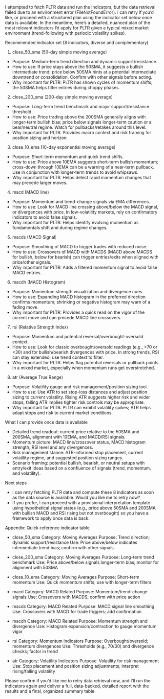 I attempted to fetch PLTR data and run the indicators, but the data retrieval failed due to an environment error (FileNotFoundError). I can retry if you’d like, or proceed with a structured plan using the indicator set below once data is available. In the meantime, here’s a detailed, nuanced plan of the most relevant indicators I’d apply for PLTR given a typical mixed market environment (trend-following with periodic volatility spikes).

Recommended indicator set (8 indicators, diverse and complementary)
1) close_50_sma (50-day simple moving average)
- Purpose: Medium-term trend direction and dynamic support/resistance.
- How to use: If price stays above the 50SMA, it suggests a bullish intermediate trend; price below 50SMA hints at a potential intermediate downtrend or consolidation. Confirm with other signals before acting.
- Why important for PLTR: PLTR has shown cycles of momentum shifts; the 50SMA helps filter entries during choppy phases.

2) close_200_sma (200-day simple moving average)
- Purpose: Long-term trend benchmark and major support/resistance threshold.
- How to use: Price trading above the 200SMA generally aligns with longer-term bullish bias; price below signals longer-term caution or a bear/neutral regime. Watch for pullbacks/retakes around this level.
- Why important for PLTR: Provides macro context and risk framing for position sizing and horizon.

3) close_10_ema (10-day exponential moving average)
- Purpose: Short-term momentum and quick trend shifts.
- How to use: Price above 10EMA suggests short-term bullish momentum; cross-down through 10EMA can be a warning of a near-term pullback. Use in conjunction with longer-term trends to avoid whipsaws.
- Why important for PLTR: Helps detect rapid momentum changes that may precede larger moves.

4) macd (MACD line)
- Purpose: Momentum and trend-change signals via EMA differences.
- How to use: Look for MACD line crossing above/below the MACD signal, or divergences with price. In low-volatility markets, rely on confirmatory indicators to avoid false signals.
- Why important for PLTR: Helps identify evolving momentum as fundamentals shift and during regime changes.

5) macds (MACD Signal)
- Purpose: Smoothing of MACD to trigger trades with reduced noise.
- How to use: Crossovers of MACD with MACDS (MACD above MACDS for bullish, below for bearish) can trigger entries/exits when aligned with price/other signals.
- Why important for PLTR: Adds a filtered momentum signal to avoid false MACD entries.

6) macdh (MACD Histogram)
- Purpose: Momentum strength visualization and divergence cues.
- How to use: Expanding MACD histogram in the preferred direction confirms momentum; shrinking or negative histogram may warn of a fading move.
- Why important for PLTR: Provides a quick read on the vigor of the current move and can precede MACD line crossovers.

7) rsi (Relative Strength Index)
- Purpose: Momentum and potential reversal/overbought-oversold context.
- How to use: Look for classic overbought/oversold readings (e.g., >70 or <30) and for bullish/bearish divergences with price. In strong trends, RSI can stay extended; use trend context to filter.
- Why important for PLTR: Helps flag potential reversals or pullback points in a mixed market, especially when momentum runs get overstretched.

8) atr (Average True Range)
- Purpose: Volatility gauge and risk management/position sizing tool.
- How to use: Use ATR to set stop-loss distances and adjust position sizing to current volatility. Rising ATR suggests higher risk and wider stops; falling ATR implies tighter risk controls may be appropriate.
- Why important for PLTR: PLTR can exhibit volatility spikes; ATR helps adapt stops and risk to current market conditions.

What I can provide once data is available
- Detailed trend readout: current price relative to the 50SMA and 200SMA, alignment with 10EMA, and MACD/RSI signals.
- Momentum picture: MACD line/crossover status, MACD histogram strength, RSI level and any divergences.
- Risk management stance: ATR-informed stop placement, current volatility regime, and suggested position sizing ranges.
- Scenario framing: potential bullish, bearish, or neutral setups with entry/exit ideas based on a confluence of signals (trend, momentum, and volatility).

Next steps
- I can retry fetching PLTR data and compute these 8 indicators as soon as the data source is available. Would you like me to retry now?
- If you prefer, I can proceed with a provisional interpretation template using hypothetical signal states (e.g., price above 50SMA and 200SMA with bullish MACD and RSI rising but not overbought) so you have a framework to apply once data is back.

Appendix: Quick-reference indicator table

- close_50_sma
  Category: Moving Averages
  Purpose: Trend direction; dynamic support/resistance
  Use: Price above/below indicates intermediate trend bias; confirm with other signals

- close_200_sma
  Category: Moving Averages
  Purpose: Long-term trend benchmark
  Use: Price above/below signals longer-term bias; monitor for alignment with 50SMA

- close_10_ema
  Category: Moving Averages
  Purpose: Short-term momentum
  Use: Quick momentum shifts; use with longer-term filters

- macd
  Category: MACD Related
  Purpose: Momentum/trend-change signals
  Use: Crossovers with MACDS; confirm with price action

- macds
  Category: MACD Related
  Purpose: MACD signal line smoothing
  Use: Crossovers with MACD for trade triggers; add confirmation

- macdh
  Category: MACD Related
  Purpose: Momentum strength and divergence
  Use: Histogram expansion/contraction to gauge momentum vigor

- rsi
  Category: Momentum Indicators
  Purpose: Overbought/oversold; momentum divergences
  Use: Thresholds (e.g., 70/30) and divergence checks; factor in trend

- atr
  Category: Volatility Indicators
  Purpose: Volatility for risk management
  Use: Stop placement and position sizing adjustments; interpret rising/falling volatility

Please confirm if you’d like me to retry data retrieval now, and I’ll run the indicators again and deliver a full, data-backed, detailed report with the results and a final, organized summary table.